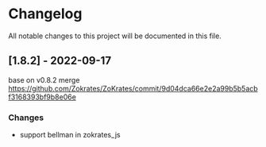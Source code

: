 # Changelog
All notable changes to this project will be documented in this file.


## [1.8.2] - 2022-09-17

base on v0.8.2 merge https://github.com/Zokrates/ZoKrates/commit/9d04dca66e2e2a99b5b5acbf3168393bf9b8e06e

### Changes
- support bellman in zokrates_js
